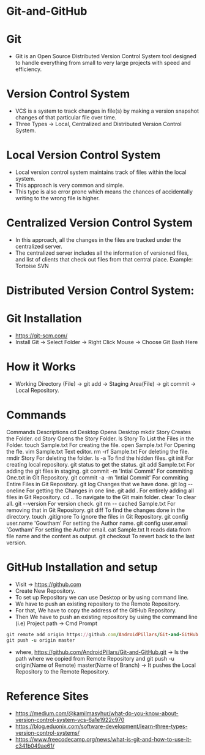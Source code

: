# Git-and-GitHub

# Git
- Git is an Open Source Distributed Version Control System tool designed to handle everything from small to very large projects 
with speed and efficiency.

# Version Control System
- VCS is a system to track changes in file(s) by making a version snapshot changes of that particular file over time.
- Three Types -> Local, Centralized and Distributed Version Control System.

# Local Version Control System
- Local version control system maintains track of files within the local system.
- This approach is very common and simple.
- This type is also error prone which means the chances of accidentally writing to the wrong file is higher.

# Centralized Version Control System
- In this approach, all the changes in the files are tracked under the centralized server.
- The centralized server includes all the information of versioned files, and list of clients that check out files from that central place.
Example: Tortoise SVN

# Distributed Version Control System:

# Git Installation
- https://git-scm.com/
- Install Git -> Select Folder -> Right Click Mouse -> Choose Git Bash Here

# How it Works
- Working Directory (File) -> git add -> Staging Area(File) -> git commit -> Local Repository.

# Commands
Commands	Descriptions
cd Desktop	Opens Desktop
mkdir Story	Creates the Folder.
cd Story	Opens the Story Folder.
ls Story	To List the Files in the Folder.
touch Sample.txt	For creating the file.
open Sample.txt	For Opening the fle.
vim Sample.txt	Text editor.
rm -rf Sample.txt	For deleting the file.
rmdir Story	For deleting the folder.
ls -a	To find the hidden files.
git init	For creating local repository.
git status	to get the status.
git add Sample.txt	For adding the git files in staging.
git commit -m 'Intial Commit'	For commiting One.txt in Git Repository.
git commit -a -m 'Intial Commit'	For commiting Entire Files in Git Repository.
git log	Changes that we have done.
git log --oneline	For getting the Changes in one line.
git add .	For entirely adding all files in Git Repository.
cd ..	To navigate to the Git main folder.
clear	To clear all.
git --version	For version check.
git rm -- cached Sample.txt	For removing that in Git Repository.
git diff	To find the changes done in the directory.
touch .gitignore	To ignore the files in Git Repository.
git config user.name 'Gowtham'	For setting the Author name.
git config user.email 'Gowtham'	For setting the Author email.
cat Sample.txt	It reads data from file name and the content as output.
git checkout	To revert back to the last version.

# GitHub Installation and setup
- Visit -> https://github.com
- Create New Repository.
- To set up Repository we can use Desktop or by using command line.
- We have to push an existing repository to the Remote Repository.
- For that, We have to copy the address of the GitHub Repository.
- Then We have to push an existing repository by using the command line (i.e) Project path -> Cmd Prompt
```ruby
git remote add origin https://github.com/AndroidPillars/Git-and-GitHub.git
git push -u origin master
```
- where, https://github.com/AndroidPillars/Git-and-GitHub.git -> Is the path where we copied from Remote Repository and git push -u origin(Name of Remote) master(Name of Branch) -> It pushes the Local Repository to the Remote Repository.

# Reference Sites
- https://medium.com/@kamilmasyhur/what-do-you-know-about-version-control-system-vcs-6a1e1922c970
- https://blog.eduonix.com/software-development/learn-three-types-version-control-systems/
- https://www.freecodecamp.org/news/what-is-git-and-how-to-use-it-c341b049ae61/
